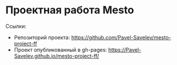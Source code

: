 # Проектная работа Mesto
Ссылки:
- Репозиторий проекта: https://github.com/Pavel-Savelev/mesto-project-ff
- Проект опубликованный в gh-pages: https://Pavel-Savelev.github.io/mesto-project-ff/